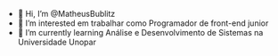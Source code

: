 - 👋 Hi, I’m @MatheusBublitz
- 👀 I’m interested em trabalhar como Programador de front-end junior
- 🌱 I’m currently learning Análise e Desenvolvimento de Sistemas na Universidade Unopar

<!---
MatheusBublitz/MatheusBublitz is a ✨ special ✨ repository because its `README.md` (this file) appears on your GitHub profile.
You can click the Preview link to take a look at your changes.
--->
